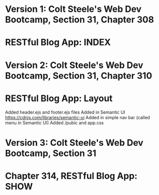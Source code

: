 # Version 1: Colt Steele's Web Dev Bootcamp, Section 31, Chapter 308
# RESTful Blog App: INDEX

# Version 2: Colt Steele's Web Dev Bootcamp, Section 31, Chapter 310
# RESTful Blog App: Layout
   Added header.ejs and footer.ejs files
   Added in Semantic UI
      https://cdnjs.com/libraries/semantic-ui
      Added in simple nav bar (called menu in Semantic UI)
   Added /pubic and app.css

# Version 3: Colt Steele's Web Dev Bootcamp, Section 31
# Chapter 314, RESTful Blog App: SHOW